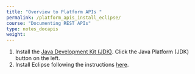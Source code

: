 ```yaml
---
title: "Overview to Platform APIs "
permalink: /platform_apis_install_eclipse/
course: "Documenting REST APIs"
type: notes_docapis
weight:
---
```


1. Install the [Java Development Kit (JDK)](http://www.oracle.com/technetwork/java/javase/downloads/index.html). Click the Java Platform (JDK) button on the left.
2. Install Eclipse following the instructions [here](https://www.eclipse.org/downloads/index.php?show_instructions=TRUE).